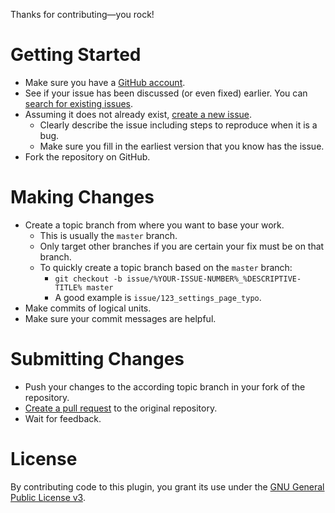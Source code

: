 Thanks for contributing&mdash;you rock!

# Getting Started
* Make sure you have a [GitHub account](https://github.com/signup/free).
* See if your issue has been discussed (or even fixed) earlier. You can [search for existing issues](https://github.com/tfrommen/external-content/issues?q=is%3Aissue).
* Assuming it does not already exist, [create a new issue](https://github.com/tfrommen/external-content/issues/new).
	* Clearly describe the issue including steps to reproduce when it is a bug.
	* Make sure you fill in the earliest version that you know has the issue.
* Fork the repository on GitHub.

# Making Changes
* Create a topic branch from where you want to base your work.
	* This is usually the `master` branch.
	* Only target other branches if you are certain your fix must be on that branch.
	* To quickly create a topic branch based on the `master` branch:
	    * `git checkout -b issue/%YOUR-ISSUE-NUMBER%_%DESCRIPTIVE-TITLE% master`
	    * A good example is `issue/123_settings_page_typo`.
* Make commits of logical units.
* Make sure your commit messages are helpful.

# Submitting Changes
* Push your changes to the according topic branch in your fork of the repository.
* [Create a pull request](https://github.com/tfrommen/external-content/compare) to the original repository.
* Wait for feedback.

# License
By contributing code to this plugin, you grant its use under the [GNU General Public License v3](http://www.gnu.org/licenses/gpl-3.0.html).
